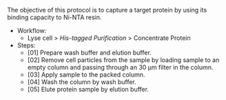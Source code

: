 The objective of this protocol is to capture a target protein by using its binding capacity to Ni-NTA resin.

- Workflow:
  - Lyse cell > *His-tagged Purification* > Concentrate Protein 
- Steps:
  - [01] Prepare wash buffer and elution buffer.
  - [02] Remove cell particles from the sample by loading sample to an empty column and passing through an 30 µm filter in the column.
  - [03] Apply sample to the packed column.
  - [04] Wash the column by wash buffer.
  - [05] Elute protein sample by elution buffer.
